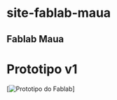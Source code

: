 # site-fablab-maua
Fablab Maua
---
# Prototipo v1
[![Prototipo do Fablab](https://i.imgur.com/vpUCKXS.jpg)]
